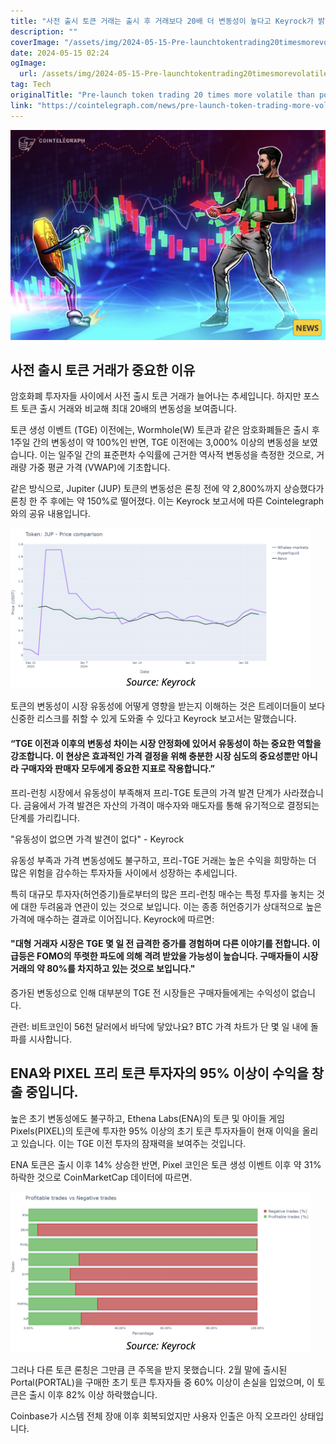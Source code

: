 ```yaml
---
title: "사전 출시 토큰 거래는 출시 후 거래보다 20배 더 변동성이 높다고 Keyrock가 밝혔습니다"
description: ""
coverImage: "/assets/img/2024-05-15-Pre-launchtokentrading20timesmorevolatilethanpost-launchtradingKeyrock_thumbnail.png"
date: 2024-05-15 02:24
ogImage: 
  url: /assets/img/2024-05-15-Pre-launchtokentrading20timesmorevolatilethanpost-launchtradingKeyrock_thumbnail.png
tag: Tech
originalTitle: "Pre-launch token trading 20 times more volatile than post-launch trading — Keyrock"
link: "https://cointelegraph.com/news/pre-launch-token-trading-more-volatile-than-post-launch"
---
```



![이미지](/assets/img/2024-05-15-Pre-launchtokentrading20timesmorevolatilethanpost-launchtradingKeyrock_thumbnail.png)

## 사전 출시 토큰 거래가 중요한 이유

암호화폐 투자자들 사이에서 사전 출시 토큰 거래가 늘어나는 추세입니다. 하지만 포스트 토큰 출시 거래와 비교해 최대 20배의 변동성을 보여줍니다.

토큰 생성 이벤트 (TGE) 이전에는, Wormhole(W) 토큰과 같은 암호화폐들은 출시 후 1주일 간의 변동성이 약 100%인 반면, TGE 이전에는 3,000% 이상의 변동성을 보였습니다. 이는 일주일 간의 표준편차 수익률에 근거한 역사적 변동성을 측정한 것으로, 거래량 가중 평균 가격 (VWAP)에 기초합니다.



같은 방식으로, Jupiter (JUP) 토큰의 변동성은 론칭 전에 약 2,800%까지 상승했다가 론칭 한 주 후에는 약 150%로 떨어졌다. 이는 Keyrock 보고서에 따른 Cointelegraph와의 공유 내용입니다.

![JUP token volatility chart](/assets/img/2024-05-15-Pre-launchtokentrading20timesmorevolatilethanpost-launchtradingKeyrock_0.png)

토큰의 변동성이 시장 유동성에 어떻게 영향을 받는지 이해하는 것은 트레이더들이 보다 신중한 리스크를 취할 수 있게 도와줄 수 있다고 Keyrock 보고서는 말했습니다.

#### “TGE 이전과 이후의 변동성 차이는 시장 안정화에 있어서 유동성이 하는 중요한 역할을 강조합니다. 이 현상은 효과적인 가격 결정을 위해 충분한 시장 심도의 중요성뿐만 아니라 구매자와 판매자 모두에게 중요한 지표로 작용합니다.”



프리-런칭 시장에서 유동성이 부족해져 프리-TGE 토큰의 가격 발견 단계가 사라졌습니다. 금융에서 가격 발견은 자산의 가격이 매수자와 매도자를 통해 유기적으로 결정되는 단계를 가리킵니다.

"유동성이 없으면 가격 발견이 없다" - Keyrock

유동성 부족과 가격 변동성에도 불구하고, 프리-TGE 거래는 높은 수익을 희망하는 더 많은 위험을 감수하는 투자자들 사이에서 성장하는 추세입니다.

특히 대규모 투자자(허언증기)들로부터의 많은 프리-런칭 매수는 특정 투자를 놓치는 것에 대한 두려움과 연관이 있는 것으로 보입니다. 이는 종종 허언증기가 상대적으로 높은 가격에 매수하는 결과로 이어집니다. Keyrock에 따르면:



#### "대형 거래자 시장은 TGE 몇 일 전 급격한 증가를 경험하며 다른 이야기를 전합니다. 이 급등은 FOMO의 뚜렷한 파도에 의해 격려 받았을 가능성이 높습니다. 구매자들이 시장 거래의 약 80%를 차지하고 있는 것으로 보입니다."

증가된 변동성으로 인해 대부분의 TGE 전 시장들은 구매자들에게는 수익성이 없습니다.

관련: 비트코인이 56천 달러에서 바닥에 닿았나요? BTC 가격 차트가 단 몇 일 내에 돌파를 시사합니다.

## ENA와 PIXEL 프리 토큰 투자자의 95% 이상이 수익을 창출 중입니다.



높은 초기 변동성에도 불구하고, Ethena Labs(ENA)의 토큰 및 아이들 게임 Pixels(PIXEL)의 토큰에 투자한 95% 이상의 초기 토큰 투자자들이 현재 이익을 올리고 있습니다. 이는 TGE 이전 투자의 잠재력을 보여주는 것입니다.

ENA 토큰은 출시 이후 14% 상승한 반면, Pixel 코인은 토큰 생성 이벤트 이후 약 31% 하락한 것으로 CoinMarketCap 데이터에 따르면.

![](/assets/img/2024-05-15-Pre-launchtokentrading20timesmorevolatilethanpost-launchtradingKeyrock_1.png)

그러나 다른 토큰 론칭은 그만큼 큰 주목을 받지 못했습니다. 2월 말에 출시된 Portal(PORTAL)을 구매한 초기 토큰 투자자들 중 60% 이상이 손실을 입었으며, 이 토큰은 출시 이후 82% 이상 하락했습니다.



Coinbase가 시스템 전체 장애 이후 회복되었지만 사용자 인출은 아직 오프라인 상태입니다.